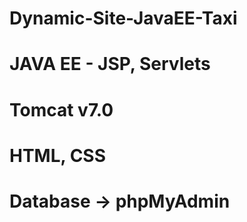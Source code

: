 # Dynamic-Site-JavaEE-Taxi
# JAVA EE - JSP, Servlets 
# Tomcat v7.0
# HTML, CSS
# Database -> phpMyAdmin
